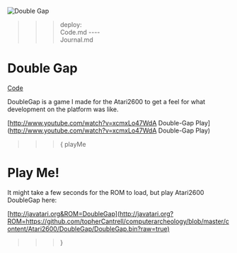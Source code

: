 ![Double Gap](DoubleGap.jpg)

>>> deploy:<br>
>>>   Code.md
>>>   ----<br>
>>>   Journal.md<br>

# Double Gap

[Code](Code.md)

DoubleGap is a game I made for the Atari2600 to get a feel for what development on the platform was like.

[http://www.youtube.com/watch?v=xcmxLo47WdA Double-Gap Play](http://www.youtube.com/watch?v=xcmxLo47WdA Double-Gap Play)

>>> { playMe

# Play Me!

It might take a few seconds for the ROM to load, but play Atari2600 DoubleGap here:

[http://javatari.org&ROM=DoubleGap](http://javatari.org?ROM=https://github.com/topherCantrell/computerarcheology/blob/master/content/Atari2600/DoubleGap/DoubleGap.bin?raw=true)

>>> }